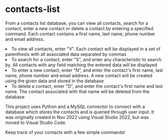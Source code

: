 # contacts-list

From a contacts list database, you can view all contacts, search for a contact, enter a new contact or delete a contact by entering a specified command. Each contact contains a first name, last name, phone number and email address.

<li>To view all contacts, enter "V". Each contact will be displayed in a set of parenthesis with all associated data separated by commas
<li>To search for a contact, enter "S", and enter any characteristic to search by. All contacts with any field matching the entered data will be displayed
<li>To enter a new contact, enter "N", and enter the contact's first name, last name, phone number and email address. A new contact will be created using the given data and stored in the database
<li>To delete a contact, enter "D", and enter the contact's first name and last name. The contact associated with that name will be deleted from the database

This project uses Python and a MySQL connector to connect with a database which stores the contacts and is queried through user input. It was originally created in Nov 2022 using Visual Studio 2022, but was moved to Visual Studio Code.

Keep track of your contacts with a few simple commands!
